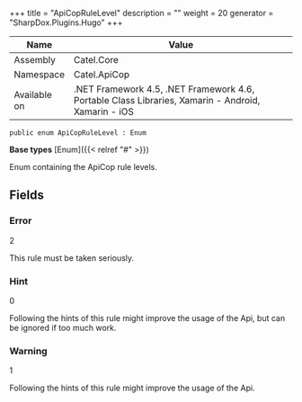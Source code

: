 

+++
title = "ApiCopRuleLevel" 
description = ""
weight = 20
generator = "SharpDox.Plugins.Hugo"
+++

Name|Value
---|---
Assembly|Catel.Core
Namespace|Catel.ApiCop
Available on|.NET Framework 4.5, .NET Framework 4.6, Portable Class Libraries, Xamarin - Android, Xamarin - iOS

```
public enum ApiCopRuleLevel : Enum
```

**Base types**
[Enum]({{< relref "#" >}})

Enum containing the ApiCop rule levels.

## Fields

### Error

2

This rule must be taken seriously.

### Hint

0

Following the hints of this rule might improve the usage of the Api, but can be ignored if too much work.

### Warning

1

Following the hints of this rule might improve the usage of the Api.

